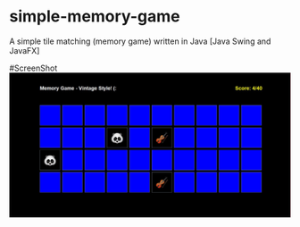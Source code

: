 # simple-memory-game

A simple tile matching (memory game) written in Java [Java Swing and JavaFX]

#ScreenShot
![alt text](https://raw.githubusercontent.com/AramDonyaee/simple-memory-game/master/mg_for_readme.JPG)
